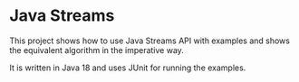 # Java Streams

This project shows how to use Java Streams API with examples and shows the equivalent algorithm in the imperative way.

It is written in Java 18 and uses JUnit for running the examples.